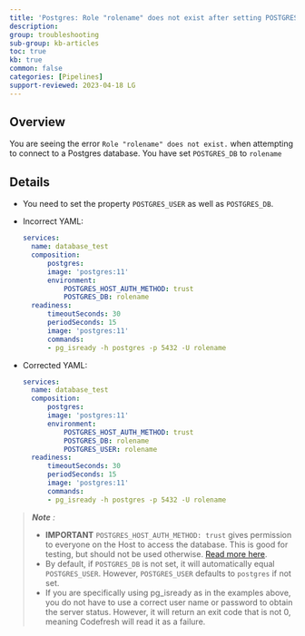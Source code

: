 ```yaml
---
title: 'Postgres: Role "rolename" does not exist after setting POSTGRES_DB to rolename'
description: 
group: troubleshooting
sub-group: kb-articles
toc: true
kb: true
common: false
categories: [Pipelines]
support-reviewed: 2023-04-18 LG
---
```


## Overview

You are seeing the error `Role "rolename" does not exist.` when attempting to connect to a Postgres database. You have set `POSTGRES_DB` to `rolename`

## Details

* You need to set the property `POSTGRES_USER` as well as `POSTGRES_DB`.
* Incorrect YAML:
  
    ```yaml
    services:
      name: database_test
      composition:
          postgres:
          image: 'postgres:11'
          environment:
              POSTGRES_HOST_AUTH_METHOD: trust
              POSTGRES_DB: rolename
      readiness:
          timeoutSeconds: 30
          periodSeconds: 15
          image: 'postgres:11'
          commands:
          - pg_isready -h postgres -p 5432 -U rolename
    ```

* Corrected YAML:

    ```yaml
    services:
      name: database_test
      composition:
          postgres:
          image: 'postgres:11'
          environment:
              POSTGRES_HOST_AUTH_METHOD: trust
              POSTGRES_DB: rolename
              POSTGRES_USER: rolename
      readiness:
          timeoutSeconds: 30
          periodSeconds: 15
          image: 'postgres:11'
          commands:
          - pg_isready -h postgres -p 5432 -U rolename
    ```

>_**Note** :_
>
>* **IMPORTANT** `POSTGRES_HOST_AUTH_METHOD: trust` gives permission to everyone on the Host to access the database. This is good for testing, but should not be used otherwise. [Read more here](https://www.postgresql.org/docs/9.1/auth-methods.html).
>* By default, if `POSTGRES_DB` is not set, it will automatically equal `POSTGRES_USER`. However, `POSTGRES_USER` defaults to `postgres` if not set.
>* If you are specifically using pg_isready as in the examples above, you do not have to use a correct user name or password to obtain the server status. However, it will return an exit code that is not 0, meaning Codefresh will read it as a failure.
